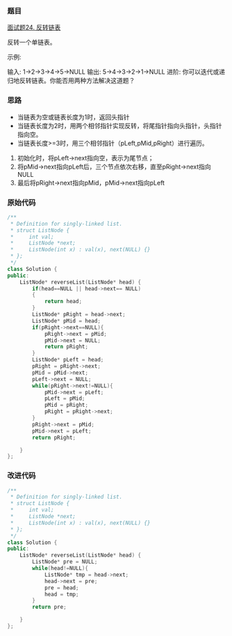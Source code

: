 ### 题目
[面试题24. 反转链表](https://leetcode-cn.com/problems/reverse-linked-list/)

反转一个单链表。

示例:

输入: 1->2->3->4->5->NULL
输出: 5->4->3->2->1->NULL
进阶:
你可以迭代或递归地反转链表。你能否用两种方法解决这道题？


### 思路
- 当链表为空或链表长度为1时，返回头指针
- 当链表长度为2时，用两个相邻指针实现反转，将尾指针指向头指针，头指针指向空。
- 当链表长度>=3时，用三个相邻指针（pLeft,pMid,pRight）进行遍历。
1. 初始化时，将pLeft->next指向空，表示为尾节点；
2. 将pMid->next指向pLeft后，三个节点依次右移，直至pRight->next指向NULL
3. 最后将pRight->next指向pMid，pMid->next指向pLeft

### 原始代码
```cpp
/**
 * Definition for singly-linked list.
 * struct ListNode {
 *     int val;
 *     ListNode *next;
 *     ListNode(int x) : val(x), next(NULL) {}
 * };
 */
class Solution {
public:
    ListNode* reverseList(ListNode* head) {
        if(head==NULL || head->next== NULL)
        {
            return head;
        }
        ListNode* pRight = head->next;
        ListNode* pMid = head;
        if(pRight->next==NULL){
            pRight->next = pMid;
            pMid->next = NULL;
            return pRight;
        }
        ListNode* pLeft = head;
        pRight = pRight->next;
        pMid = pMid->next;
        pLeft->next = NULL;
        while(pRight->next!=NULL){
            pMid->next = pLeft;
            pLeft = pMid;
            pMid = pRight;
            pRight = pRight->next;
        }
        pRight->next = pMid;
        pMid->next = pLeft;
        return pRight;

    }
};
```


### 改进代码
```cpp
/**
 * Definition for singly-linked list.
 * struct ListNode {
 *     int val;
 *     ListNode *next;
 *     ListNode(int x) : val(x), next(NULL) {}
 * };
 */
class Solution {
public:
    ListNode* reverseList(ListNode* head) {
        ListNode* pre = NULL;
        while(head!=NULL){
            ListNode* tmp = head->next;
            head->next = pre;
            pre = head;
            head = tmp;
        }
        return pre;

    }
};
```
